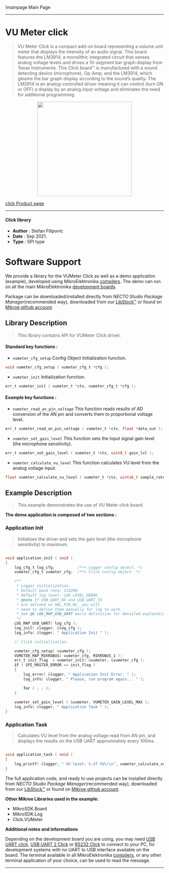 \mainpage Main Page

---
# VU Meter click

> VU Meter Click is a compact add-on board representing a volume unit meter that displays the intensity of an audio signal. This board features the LM3914, a monolithic integrated circuit that senses analog voltage levels and drives a 10-segment bar graph display from Texas Instruments. This Click board™ is manufactured with a sound detecting device (microphone), Op-Amp, and the LM3914, which gleams the bar graph display according to the sound’s quality. The LM3914 is an analog-controlled driver meaning it can control (turn ON or OFF) a display by an analog input voltage and eliminates the need for additional programming.

<p align="center">
  <img src="https://download.mikroe.com/images/click_for_ide/vumeter_click.png" height=300px>
</p>

[click Product page](https://www.mikroe.com/vu-meter-click)

---


#### Click library

- **Author**        : Stefan Filipovic
- **Date**          : Sep 2021.
- **Type**          : SPI type


# Software Support

We provide a library for the VUMeter Click
as well as a demo application (example), developed using MikroElektronika
[compilers](https://www.mikroe.com/necto-studio).
The demo can run on all the main MikroElektronika [development boards](https://www.mikroe.com/development-boards).

Package can be downloaded/installed directly from *NECTO Studio Package Manager*(recommended way), downloaded from our [LibStock&trade;](https://libstock.mikroe.com) or found on [Mikroe github account](https://github.com/MikroElektronika/mikrosdk_click_v2/tree/master/clicks).

## Library Description

> This library contains API for VUMeter Click driver.

#### Standard key functions :

- `vumeter_cfg_setup` Config Object Initialization function.
```c
void vumeter_cfg_setup ( vumeter_cfg_t *cfg );
```

- `vumeter_init` Initialization function.
```c
err_t vumeter_init ( vumeter_t *ctx, vumeter_cfg_t *cfg );
```

#### Example key functions :

- `vumeter_read_an_pin_voltage` This function reads results of AD conversion of the AN pin and converts them to proportional voltage level.
```c
err_t vumeter_read_an_pin_voltage ( vumeter_t *ctx, float *data_out );
```

- `vumeter_set_gain_level` This function sets the input signal gain level (the microphone sensitivity).
```c
err_t vumeter_set_gain_level ( vumeter_t *ctx, uint8_t gain_lvl );
```

- `vumeter_calculate_vu_level` This function calculates VU level from the analog voltage input.
```c
float vumeter_calculate_vu_level ( vumeter_t *ctx, uint16_t sample_rate_ms );
```

## Example Description

> This example demonstrates the use of VU Meter click board.

**The demo application is composed of two sections :**

### Application Init

> Initializes the driver and sets the gain level (the microphone sensitivity) to maximum.

```c

void application_init ( void )
{
    log_cfg_t log_cfg;          /**< Logger config object. */
    vumeter_cfg_t vumeter_cfg;  /**< Click config object. */

    /** 
     * Logger initialization.
     * Default baud rate: 115200
     * Default log level: LOG_LEVEL_DEBUG
     * @note If USB_UART_RX and USB_UART_TX 
     * are defined as HAL_PIN_NC, you will 
     * need to define them manually for log to work. 
     * See @b LOG_MAP_USB_UART macro definition for detailed explanation.
     */
    LOG_MAP_USB_UART( log_cfg );
    log_init( &logger, &log_cfg );
    log_info( &logger, " Application Init " );

    // Click initialization.

    vumeter_cfg_setup( &vumeter_cfg );
    VUMETER_MAP_MIKROBUS( vumeter_cfg, MIKROBUS_1 );
    err_t init_flag  = vumeter_init( &vumeter, &vumeter_cfg );
    if ( SPI_MASTER_ERROR == init_flag )
    {
        log_error( &logger, " Application Init Error. " );
        log_info( &logger, " Please, run program again... " );

        for ( ; ; );
    }
    
    vumeter_set_gain_level ( &vumeter, VUMETER_GAIN_LEVEL_MAX );
    log_info( &logger, " Application Task " );
}

```

### Application Task

> Calculates VU level from the analog voltage read from AN pin, and displays the results on the USB UART approximately every 100ms.

```c

void application_task ( void )
{
    log_printf( &logger, " VU level: %.3f VU\r\n", vumeter_calculate_vu_level ( &vumeter, 100 ) );
}

```

The full application code, and ready to use projects can be installed directly from *NECTO Studio Package Manager*(recommended way), downloaded from our [LibStock&trade;](https://libstock.mikroe.com) or found on [Mikroe github account](https://github.com/MikroElektronika/mikrosdk_click_v2/tree/master/clicks).

**Other Mikroe Libraries used in the example:**

- MikroSDK.Board
- MikroSDK.Log
- Click.VUMeter

**Additional notes and informations**

Depending on the development board you are using, you may need
[USB UART click](http://shop.mikroe.com/usb-uart-click),
[USB UART 2 Click](http://shop.mikroe.com/usb-uart-2-click) or
[RS232 Click](http://shop.mikroe.com/rs232-click) to connect to your PC, for
development systems with no UART to USB interface available on the board. The
terminal available in all MikroElektronika
[compilers](http://shop.mikroe.com/compilers), or any other terminal application
of your choice, can be used to read the message.

---
